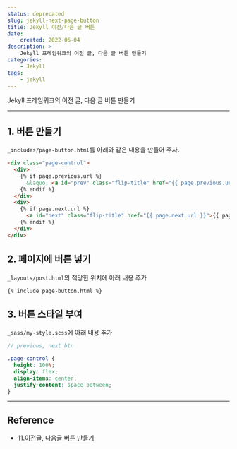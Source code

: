 ```yaml
---
status: deprecated
slug: jekyll-next-page-button
title: Jekyll 이전/다음 글 버튼
date:
    created: 2022-06-04
description: >
    Jekyll 프레임워크의 이전 글, 다음 글 버튼 만들기
categories:
    - Jekyll
tags:
    - jekyll
---
```


Jekyll 프레임워크의 이전 글, 다음 글 버튼 만들기  

<!-- more -->

---

## 1. 버튼 만들기

`_includes/page-button.html`를 아래와 같은 내용을 만들어 주자.  

```html title="page-button.html"
<div class="page-control">
  <div>
    {% if page.previous.url %}
      &laquo; <a id="prev" class="flip-title" href="{{ page.previous.url }}">{{ page.previous.title }}</a>
    {% endif %}
  </div>
  <div>
    {% if page.next.url %}
      <a id="next" class="flip-title" href="{{ page.next.url }}">{{ page.next.title }}</a> &raquo;
    {% endif %}
  </div>
</div>
```

## 2. 페이지에 버튼 넣기

`_layouts/post.html`의 적당한 위치에 아래 내용 추가  

```liquid title="post.html"
{% include page-button.html %}
```

## 3. 버튼 스타일 부여

`_sass/my-style.scss`에 아래 내용 추가  

```scss title="my-style.scss"
// previous, next btn

.page-control {
  height: 100%;
  display: flex;
  align-items: center;
  justify-content: space-between;
}
```

---
## Reference
- [11.이전글, 다음글 버튼 만들기](https://khw11044.github.io/blog/githubpages/2020-12-26-making-blog-11/)
